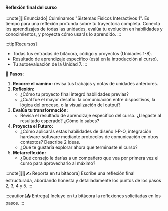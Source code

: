 #### Reflexión final del curso

:::note[🎯 Enunciado]
Culminamos "Sistemas Físicos Interactivos 1". Es tiempo para una reflexión profunda sobre tu trayectoria completa. Conecta los aprendizajes de todas las unidades, evalúa tu evolución en habilidades y conocimientos, y proyecta cómo usarás lo aprendido.
:::

:::tip[Recursos]
*   Todas tus entradas de bitácora, código y proyectos (Unidades 1-8).
*   Resultado de aprendizaje específico (está en la introducción al curso).
*   Tu autoevaluación de la Unidad 7.
:::

👣 **Pasos**:

1.  **Recorre el camino:** revisa tus trabajos y notas de unidades anteriores.
2.  **Reflexión:**
    *   ¿Cómo tu proyecto final integró habilidades previas?
    *   ¿Cuál fue el mayor desafío: la comunicación entre dispositivos, la lógica del proceso, o la visualización del output?
3.  **Evalúa tu transformación:**
    * Revisa el resultado de aprendizaje específico del curso. ¿Llegaste al resultado esperado? ¿Cómo lo sabes?
4.  **Proyecta el Futuro:**
    *   ¿Cómo aplicarás estas habilidades de diseño I-P-O, integración hardware-software mediante protocolos de comunicación en otros contextos? Describe 2 ideas.
    *   ¿Qué te gustaría explorar ahora que terminaste el curso?
5.  **Metarreflexión:**
    *   ¿Qué consejo le darías a un compañero que vea por primera vez el curso para aprovecharlo al máximo?

:::note[🧐🧪✍️ Reporta en tu bitácora]
Escribe una reflexión final estructurada, abordando honesta y detalladamente los puntos de los pasos 2, 3, 4 y 5.
:::

:::caution[📤 Entrega]
Incluye en tu bitácora la reflexiones solicitadas en los pasos.
:::

